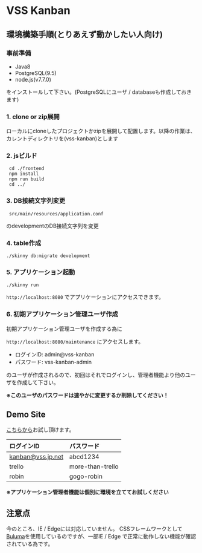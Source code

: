# VSS Kanban 

## 環境構築手順(とりあえず動かしたい人向け)

### 事前準備

- Java8 
- PostgreSQL(9.5) 
- node.js(v7.7.0)

をインストールして下さい。(PostgreSQLにユーザ / databaseも作成しておきます)

### 1. clone or zip展開
ローカルにcloneしたプロジェクトかzipを展開して配置します。以降の作業は、カレントディレクトリを(vss-kanban)とします

### 2. jsビルド

     cd ./frontend
     npm install
     npm run build
     cd ../

### 3. DB接続文字列変更

     src/main/resources/application.conf

のdevelopmentのDB接続文字列を変更

### 4. table作成

    ./skinny db:migrate development


### 5. アプリケーション起動

    ./skinny run

`http://localhost:8080` でアプリケーションにアクセスできます。


### 6. 初期アプリケーション管理ユーザ作成

初期アプリケーション管理ユーザを作成する為に

`http://localhost:8080/maintenance` にアクセスします。

- ログインID: admin@vss-kanban
- パスワード: vss-kanban-admin

のユーザが作成されるので、初回はそれでログインし、管理者機能より他のユーザを作成して下さい。

**※このユーザのパスワードは速やかに変更するか削除してください！**



## Demo Site

<a href="http://vss-kanban.vss.jp.net/" target="_blank">こちらから</a>お試し頂けます。

| ログインID | パスワード |
|:----------|:----------|
|kanban@vss.jp.net|abcd1234|
|trello|more-than-trello|
|robin|gogo-robin|

**※アプリケーション管理者機能は個別に環境を立ててお試しください**


## 注意点

今のところ、IE / Edgeには対応していません。
CSSフレームワークとして[Buluma](http://bulma.io/ "Bulma")を使用しているのですが、一部IE / Edge で正常に動作しない機能が確認されている為です。
